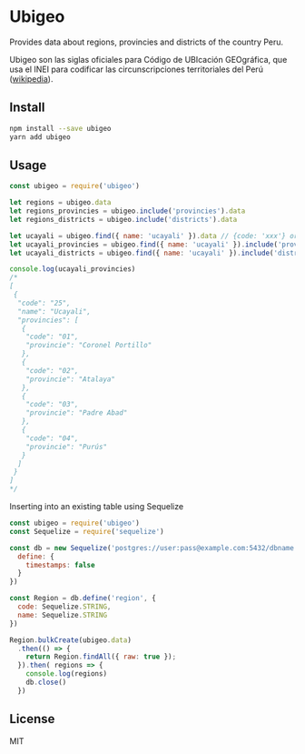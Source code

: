 # Ubigeo
Provides data about regions, provincies and districts of the country Peru.

Ubigeo son las siglas oficiales para Código de UBIcación GEOgráfica, que usa el INEI para codificar las circunscripciones territoriales del Perú ([wikipedia](https://es.wikipedia.org/wiki/Ubigeo)).


## Install
```sh
npm install --save ubigeo
yarn add ubigeo
```

## Usage
```js
const ubigeo = require('ubigeo')

let regions = ubigeo.data
let regions_provincies = ubigeo.include('provincies').data
let regions_districts = ubigeo.include('districts').data

let ucayali = ubigeo.find({ name: 'ucayali' }).data // {code: 'xxx'} or {name: 'xxx'}
let ucayali_provincies = ubigeo.find({ name: 'ucayali' }).include('provincies').data
let ucayali_districts = ubigeo.find({ name: 'ucayali' }).include('districts').data

console.log(ucayali_provincies)
/*
[
 {
  "code": "25",
  "name": "Ucayali",
  "provincies": [
   {
    "code": "01",
    "provincie": "Coronel Portillo"
   },
   {
    "code": "02",
    "provincie": "Atalaya"
   },
   {
    "code": "03",
    "provincie": "Padre Abad"
   },
   {
    "code": "04",
    "provincie": "Purús"
   }
  ]
 }
]
*/
```

Inserting into an existing table using Sequelize

```js
const ubigeo = require('ubigeo')
const Sequelize = require('sequelize')

const db = new Sequelize('postgres://user:pass@example.com:5432/dbname', {
  define: {
    timestamps: false
  }
})

const Region = db.define('region', {
  code: Sequelize.STRING,
  name: Sequelize.STRING
})

Region.bulkCreate(ubigeo.data)
  .then(() => {
    return Region.findAll({ raw: true });
  }).then( regions => {
    console.log(regions)
    db.close()
  })
```

## License
MIT
